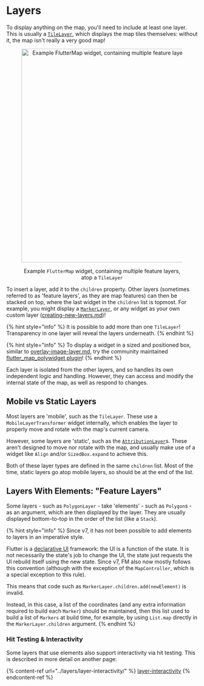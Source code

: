 # Layers

To display anything on the map, you'll need to include at least one layer. This is usually a [`TileLayer`](../layers/tile-layer/), which displays the map tiles themselves: without it, the map isn't really a very good map!

<div align="center" data-full-width="false"><figure><img src="../.gitbook/assets/ExampleMap.jpg" alt="Example FlutterMap widget, containing multiple feature layers, atop a TileLayer" width="563"><figcaption><p>Example <code>FlutterMap</code> widget, containing multiple feature layers, atop a <code>TileLayer</code></p></figcaption></figure></div>

To insert a layer, add it to the `children` property. Other layers (sometimes referred to as 'feature layers', as they are map features) can then be stacked on top, where the last widget in the `children` list is topmost. For example, you might display a [`MarkerLayer`](../layers/marker-layer.md), or any widget as your own custom layer ([creating-new-layers.md](../plugins/making-a-plugin/creating-new-layers.md "mention"))!

{% hint style="info" %}
It is possible to add more than one `TileLayer`! Transparency in one layer will reveal the layers underneath.
{% endhint %}

{% hint style="info" %}
To display a widget in a sized and positioned box, similar to [overlay-image-layer.md](../layers/overlay-image-layer.md "mention"), try the community maintained [flutter\_map\_polywidget plugin](https://github.com/TimBaumgart/flutter_map_polywidget)!
{% endhint %}

Each layer is isolated from the other layers, and so handles its own independent logic and handling. However, they can access and modify the internal state of the map, as well as respond to changes.

## Mobile vs Static Layers

Most layers are 'mobile', such as the `TileLayer`. These use a `MobileLayerTransformer` widget internally, which enables the layer to properly move and rotate with the map's current camera.

However, some layers are 'static', such as the [`AttributionLayer`](../layers/attribution-layer.md)s. These aren't designed to move nor rotate with the map, and usually make use of a widget like `Align` and/or `SizedBox.expand` to achieve this.

Both of these layer types are defined in the same `children` list. Most of the time, static layers go atop mobile layers, so should be at the end of the list.

## Layers With Elements: "Feature Layers"

Some layers - such as `PolygonLayer` - take 'elements' - such as `Polygon`s - as an argument, which are then displayed by the layer. They are usually displayed bottom-to-top in the order of the list (like a `Stack`).

{% hint style="info" %}
Since v7, it has not been possible to add elements to layers in an imperative style.

Flutter is a [declarative UI](https://docs.flutter.dev/data-and-backend/state-mgmt/declarative) framework: the UI is a function of the state. It is not necessarily the state's job to change the UI, the state just requests the UI rebuild itself using the new state. Since v7, FM also now mostly follows this convention (although with the exception of the `MapController`, which is a special exception to this rule).

This means that code such as `MarkerLayer.children.add(newElement)` is invalid.

Instead, in this case, a list of the coordinates (and any extra information required to build each `Marker`) should be maintained, then this list used to build a list of `Markers` at build time, for example, by using `List.map` directly in the `MarkerLayer.children` argument.
{% endhint %}

### Hit Testing & Interactivity

Some layers that use elements also support interactivity via hit testing. This is described in more detail on another page:

{% content-ref url="../layers/layer-interactivity/" %}
[layer-interactivity](../layers/layer-interactivity/)
{% endcontent-ref %}
